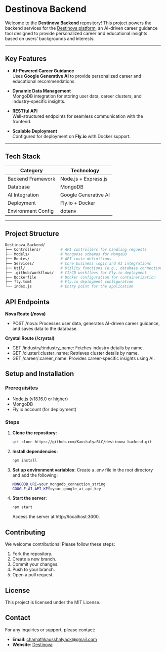 # Destinova Backend

Welcome to the **Destinova Backend** repository! This project powers the backend services for the [Destinova platform](https://www.destinova.live), an AI-driven career guidance tool designed to provide personalized career and educational insights based on users' backgrounds and interests.

---

## Key Features

- **AI-Powered Career Guidance**  
  Uses **Google Generative AI** to provide personalized career and educational recommendations.

- **Dynamic Data Management**  
  MongoDB integration for storing user data, career clusters, and industry-specific insights.

- **RESTful API**  
  Well-structured endpoints for seamless communication with the frontend.

- **Scalable Deployment**  
  Configured for deployment on **Fly.io** with Docker support.

---

## Tech Stack

| Category            | Technology            |
|---------------------|-----------------------|
| Backend Framework   | Node.js + Express.js  |
| Database            | MongoDB               |
| AI Integration      | Google Generative AI  |
| Deployment          | Fly.io + Docker       |
| Environment Config  | dotenv                |

---

## Project Structure

```bash
Destinova_Backend/
├── Controllers/         # API controllers for handling requests
├── Models/              # Mongoose schemas for MongoDB
├── Routes/              # API route definitions
├── Services/            # Core business logic and AI integrations
├── Util/                # Utility functions (e.g., database connection)
├── .github/workflows/   # CI/CD workflows for Fly.io deployment
├── Dockerfile           # Docker configuration for containerization
├── fly.toml             # Fly.io deployment configuration
└── index.js             # Entry point for the application
```

## API Endpoints
**Nova Route (/nova)**
- POST /nova: Processes user data, generates AI-driven career guidance, and saves data to the database.

**Crystal Route (/crystal)**
- GET /industry/:industry_name: Fetches industry details by name.
- GET /cluster/:cluster_name: Retrieves cluster details by name.
- GET /career/:career_name: Provides career-specific insights using AI.

## Setup and Installation

### Prerequisites

- Node.js (v18.16.0 or higher)
- MongoDB
- Fly.io account (for deployment)

### Steps

1. **Clone the repository:**

   ```bash
   git clone https://github.com/KaushalyaBLC/destinova-backend.git
   ```
2. **Install dependencies:**
    ```bash
   npm install
   ```
3. **Set up environment variables:**
   Create a .env file in the root directory and add the following:
    ```bash
   MONGODB_URI=your_mongodb_connection_string
   GOOGLE_AI_API_KEY=your_google_ai_api_key
   ```
4. **Start the server:**
    ```bash
   npm start
   ```
   Access the server at http://localhost:3000.

## Contributing

We welcome contributions! Please follow these steps:

1. Fork the repository.
2. Create a new branch.
3. Commit your changes.
4. Push to your branch.
5. Open a pull request.

## License

This project is licensed under the MIT License.

## Contact

For any inquiries or support, please contact:

- **Email**: chamathkausshalyack@gmail.com  
- **Website**: [Destinova](https://www.destinova.live)
